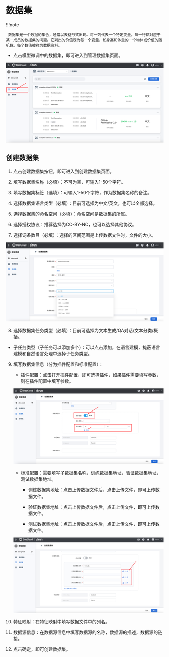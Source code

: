 # 数据集

!!!note

     数据集是一个数据的集合，通常以表格形式出现。每一列代表一个特定变量。每一行都对应于某一成员的数据集的问题。它列出的价值观为每一个变量，如身高和体重的一个物体或价值的随机数。每个数值被称为数据资料。

- 点击模型微调中的数据集，即可进入到管理数据集页面。

 ![数据集](images/Dataset1.png)

## 创建数据集

1. 点击创建数据集按钮，即可进入到创建数据集页面。

2. 填写数据集名称（必填）：不可为空，可输入1-50个字符。

3. 填写数据集标签（选填）：可输入1-50个字符，作为数据集名称的备注。

4. 选择数据集语言类型（必填）：目前可选择为中文/英文，也可以全部选择。

5. 选择数据集的命名空间（必填）：命名空间是数据集的所属。

6. 选择授权协议：推荐选择为CC-BY-NC，也可以选择其他协议。

7. 选择词条数目（必填）：选择的区间范围是上传数据文件时，文件的大小。

 ![数据集2](images/Dataset2.png)

8. 选择数据集任务类型（必填）：目前可选择为文本生成/QA对话/文本分类/概括。

  - 子任务类型（子任务可以添加多个）：可以点击添加，在语言建模，掩蔽语言建模和自然语言处理中选择子任务类型。

9. 填写数据集信息（分为插件配置和标准配置）：

     - 插件配置：点击打开插件配置，即可选择插件，如果插件需要填写参数，则在插件配置中填写参数。

     ![插件配置](images/Dataset3.png)

     - 标准配置：需要填写子数据集名称，训练数据集地址，验证数据集地址，测试数据集地址。
       
       - 训练数据集地址：点击上传数据文件后，点击上传文件，即可上传数据文件。

       - 验证数据集地址：点击上传数据文件后，点击上传文件，即可上传数据文件。

       - 测试数据集地址：点击上传数据文件后，点击上传文件，即可上传数据文件。

     ![标准配置](images/Dataset4.png)

10. 特征映射：在特征映射中填写数据文件中的列名。

11. 数据源信息：在数据源信息中填写数据源的名称，数据源的描述，数据源的链接。

12. 点击确定，即可创建数据集。